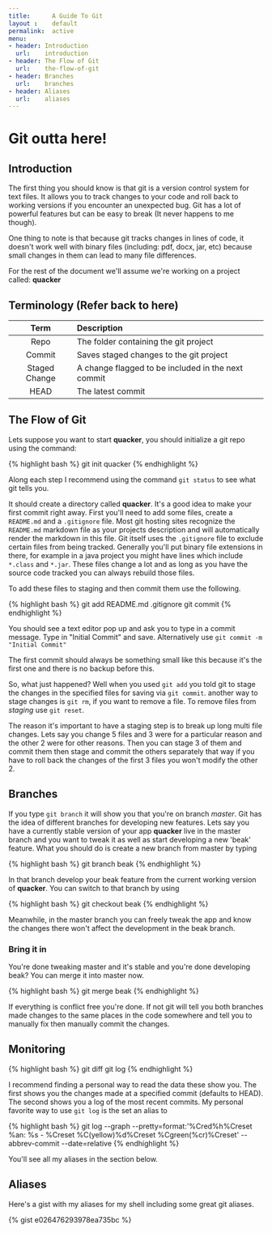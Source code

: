 ```yaml
---
title:      A Guide To Git
layout :    default
permalink:  active
menu:
- header: Introduction
  url:    introduction
- header: The Flow of Git
  url:    the-flow-of-git
- header: Branches
  url:    branches
- header: Aliases
  url:    aliases
---
```


# Git outta here!

## Introduction

The first thing you should know is that git is a version control system for text files. It allows you to track changes to your code and roll back to working versions if you encounter an unexpected bug. Git has a lot of powerful features but can be easy to break (It never happens to me though).

One thing to note is that because git tracks changes in lines of code, it doesn't work well with binary files (including: pdf, docx, jar, etc) because small changes in them can lead to many file differences.

For the rest of the document we'll assume we're working on a project called: **quacker**

## Terminology (Refer back to here)

 Term          | Description
:-------------:|:----------------------------------------
Repo           | The folder containing the git project
Commit         | Saves staged changes to the git project
Staged Change  | A change flagged to be included in the next commit
HEAD           | The latest commit

## The Flow of Git

Lets suppose you want to start **quacker**, you should initialize a git repo using the command:

{% highlight bash %}
git init quacker
{% endhighlight %}

Along each step I recommend using the command `git status` to see what git tells you.

It should create a directory called **quacker**. It's a good idea to make your first commit right away. First you'll need to add some files, create a `README.md` and a `.gitignore` file. Most git hosting sites recognize the `README.md` markdown file as your projects description and will automatically render the markdown in this file. Git itself uses the `.gitignore` file to exclude certain files from being tracked. Generally you'll put binary file extensions in there, for example in a java project you might have lines which include `*.class` and `*.jar`. These files change a lot and as long as you have the source code tracked you can always rebuild those files.

To add these files to staging and then commit them use the following.

{% highlight bash %}
git add README.md .gitignore
git commit
{% endhighlight %}

You should see a text editor pop up and ask you to type in a commit message. Type in "Initial Commit" and save. Alternatively use `git commit -m "Initial Commit"`

The first commit should always be something small like this because it's the first one and there is no backup before this.

So, what just happened? Well when you used `git add` you told git to stage the changes in the specified files for saving via `git commit`. another way to stage changes is `git rm`, if you want to remove a file. To remove files from *staging* use `git reset`.

The reason it's important to have a staging step is to break up long multi file changes. Lets say you change 5 files and 3 were for a particular reason and the other 2 were for other reasons. Then you can stage 3 of them and commit them then stage and commit the others separately that way if you have to roll back the changes of the first 3 files you won't modify the other 2.

## Branches

If you type `git branch` it will show you that you're on branch *master*. Git has the idea of different branches for developing new features. Lets say you have a currently stable version of your app **quacker** live in the master branch and you want to tweak it as well as start developing a new 'beak' feature. What you should do is create a new branch from master by typing

{% highlight bash %}
git branch beak
{% endhighlight %}

In that branch develop your beak feature from the current working version of **quacker**. You can switch to that branch by using

{% highlight bash %}
git checkout beak
{% endhighlight %}

Meanwhile, in the master branch you can freely tweak the app and know the changes there won't affect the development in the beak branch.

### Bring it in

You're done tweaking master and it's stable and you're done developing beak? You can merge it into master now.

{% highlight bash %}
git merge beak
{% endhighlight %}

If everything is conflict free you're done. If not git will tell you both branches made changes to the same places in the code somewhere and tell you to manually fix then manually commit the changes.

## Monitoring

{% highlight bash %}
git diff
git log
{% endhighlight %}

I recommend finding a personal way to read the data these show you. The first shows you the changes made at a specified commit (defaults to HEAD). The second shows you a log of the most recent commits. My personal favorite way to use `git log` is the set an alias to

{% highlight bash %}
git log --graph --pretty=format:'%Cred%h%Creset %an: %s - %Creset %C(yellow)%d%Creset %Cgreen(%cr)%Creset' --abbrev-commit --date=relative
{% endhighlight %}

You'll see all my aliases in the section below.


## Aliases

Here's a gist with my aliases for my shell including some great git aliases.

{% gist e026476293978ea735bc %}
